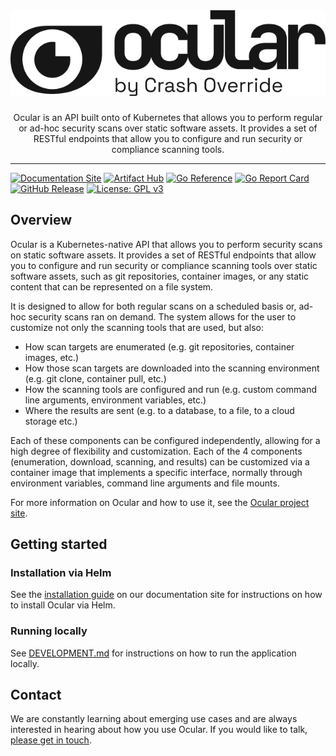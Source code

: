 <br />
<div align="center">
    <h1 align="center">
        <img alt="Ocular" src=".github/assets/img/logo.png"></img>
    </h1>
    
  <p align="center">
        Ocular is an API built onto of Kubernetes that allows you to perform regular or ad-hoc security scans over static software assets.
        It provides a set of RESTful endpoints that allow you to configure and run security or compliance scanning tools.
  </p>
</div>

<hr/>

[![Documentation Site](https://img.shields.io/badge/docs-ocularproject.io-blue)](https://ocularproject.io/docs/)
[![Artifact Hub](https://img.shields.io/endpoint?url=https://artifacthub.io/badge/repository/ocular)](https://artifacthub.io/packages/helm/crashoverride-helm-charts/ocular)
[![Go Reference](https://pkg.go.dev/badge/github.com/crashappsec/ocular.svg)](https://pkg.go.dev/github.com/crashappsec/ocular)
[![Go Report Card](https://goreportcard.com/badge/github.com/crashappsec/ocular)](https://goreportcard.com/report/github.com/crashoverride/ocular)
[![GitHub Release](https://img.shields.io/github/v/release/crashappsec/ocular)](https://github.com/crashappsec/ocular/releases)
[![License: GPL v3](https://img.shields.io/badge/License-GPLv3-blue.svg)](https://www.gnu.org/licenses/gpl-3.0)



## Overview

Ocular is a Kubernetes-native API that allows you to perform security scans on static software assets.
It provides a set of RESTful endpoints that allow you to configure and run security or compliance scanning tools over static software assets,
such as git repositories, container images, or any static content that can be represented on a file system.

It is designed to allow for both regular scans on a scheduled basis or, ad-hoc security scans ran on demand.
The system allows for the user to customize not only the scanning tools that are used, but also:
- How scan targets are enumerated (e.g. git repositories, container images, etc.)
- How those scan targets are downloaded into the scanning environment (e.g. git clone, container pull, etc.)
- How the scanning tools are configured and run (e.g. custom command line arguments, environment variables, etc.)
- Where the results are sent (e.g. to a database, to a file, to a cloud storage etc.)

Each of these components can be configured independently, allowing for a high degree of flexibility and customization.
Each of the 4 components (enumeration, download, scanning, and results) can be customized via a container image that implements a specific interface,
normally through environment variables, command line arguments and file mounts.

For more information on Ocular and how to use it, see the [Ocular project site](https://ocularproject.io/docs/).

## Getting started

### Installation via Helm

See the [installation guide](https://ocularproject.io/docs/getting-started/install) on our documentation site for instructions on how to install Ocular via Helm.

### Running locally

See [DEVELOPMENT.md](docs/DEVELOPMENT.md) for instructions on how to run the application locally.

## Contact

We are constantly learning about emerging use cases and are always interested in hearing about how you use Ocular.
If you would like to talk, [please get in touch](https://ocularproject.io/contact).



